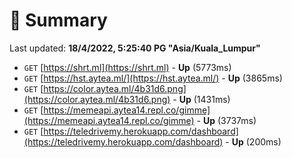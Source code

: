 # 📖 Summary
Last updated: **18/4/2022, 5:25:40 PG "Asia/Kuala_Lumpur"**

- `GET` [https://shrt.ml](https://shrt.ml) - **Up** (5773ms)
- `GET` [https://hst.aytea.ml/](https://hst.aytea.ml/) - **Up** (3865ms)
- `GET` [https://color.aytea.ml/4b31d6.png](https://color.aytea.ml/4b31d6.png) - **Up** (1431ms)
- `GET` [https://memeapi.aytea14.repl.co/gimme](https://memeapi.aytea14.repl.co/gimme) - **Up** (3737ms)
- `GET` [https://teledrivemy.herokuapp.com/dashboard](https://teledrivemy.herokuapp.com/dashboard) - **Up** (200ms)
